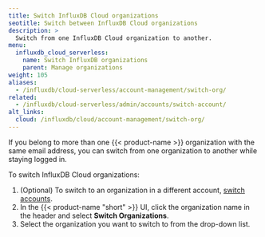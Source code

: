 ```yaml
---
title: Switch InfluxDB Cloud organizations
seotitle: Switch between InfluxDB Cloud organizations
description: >
  Switch from one InfluxDB Cloud organization to another.  
menu:
  influxdb_cloud_serverless:
    name: Switch InfluxDB organizations
    parent: Manage organizations
weight: 105
aliases:
  - /influxdb/cloud-serverless/account-management/switch-org/
related:
  - /influxdb/cloud-serverless/admin/accounts/switch-account/
alt_links:
  cloud: /influxdb/cloud/account-management/switch-org/
---
```


If you belong to more than one {{< product-name >}} organization with the same email address, you can switch from one organization to another while staying logged in.

To switch InfluxDB Cloud organizations:

1.  (Optional) To switch to an organization in a different account,
    [switch accounts](/influxdb/cloud-serverless/admin/accounts/switch-account/).
2.  In the {{< product-name "short" >}} UI, click the organization name in the
    header and select **Switch Organizations**.
3.  Select the organization you want to switch to from the drop-down list.
